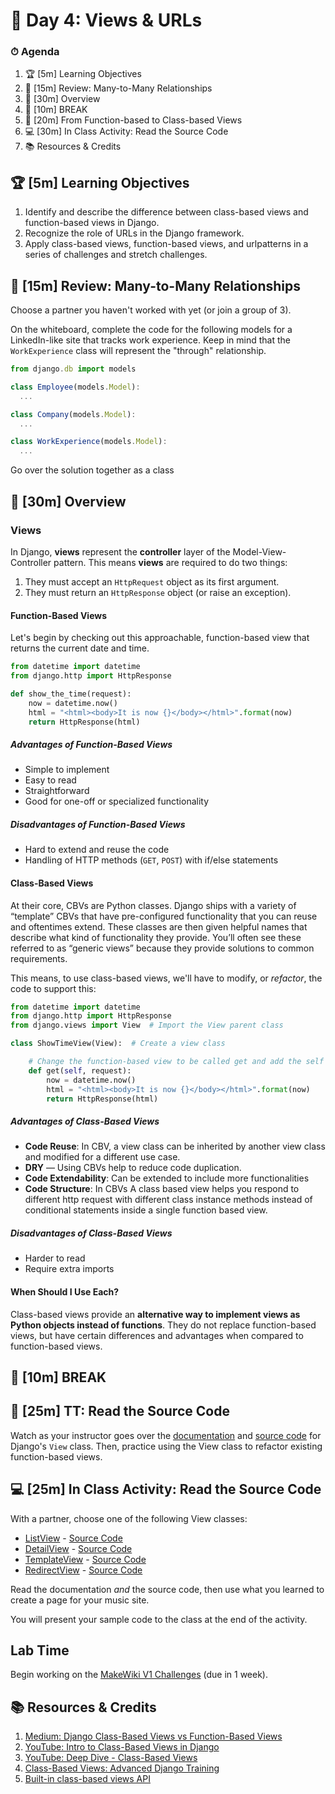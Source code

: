 # 📜 Day 4: Views & URLs

### ⏱ Agenda

1. 🏆 [5m] Learning Objectives
1. 📝 [15m] Review: Many-to-Many Relationships
1. 📖 [30m] Overview
1. 🌴 [10m] BREAK
1. 📝 [20m] From Function-based to Class-based Views
1. 💻 [30m] In Class Activity: Read the Source Code
1. 📚 Resources & Credits

## 🏆 [5m] Learning Objectives

1. Identify and describe the difference between class-based views and function-based views in Django.
2. Recognize the role of URLs in the Django framework.
3. Apply class-based views, function-based views, and urlpatterns in a series of challenges and stretch challenges.

## 📝 [15m] Review: Many-to-Many Relationships

Choose a partner you haven't worked with yet (or join a group of 3).

On the whiteboard, complete the code for the following models for a LinkedIn-like site that tracks work experience. Keep in mind that the `WorkExperience` class will represent the "through" relationship.

```js
from django.db import models

class Employee(models.Model):
  ...

class Company(models.Model):
  ...

class WorkExperience(models.Model):
  ...
```

Go over the solution together as a class

## 📖 [30m] Overview

### Views

In Django, **views** represent the **controller** layer of the Model-View-Controller pattern. This means **views** are required to do two things:

1. They must accept an `HttpRequest` object as its first argument.
2. They must return an `HttpResponse` object (or raise an exception).

#### Function-Based Views

Let's begin by checking out this approachable, function-based view that returns the current date and time.

```python
from datetime import datetime
from django.http import HttpResponse

def show_the_time(request):
    now = datetime.now()
    html = "<html><body>It is now {}</body></html>".format(now)
    return HttpResponse(html)
```

##### Advantages of Function-Based Views

- Simple to implement
- Easy to read
- Straightforward
- Good for one-off or specialized functionality

##### Disadvantages of Function-Based Views

- Hard to extend and reuse the code
- Handling of HTTP methods (`GET`, `POST`) with if/else statements

#### Class-Based Views

At their core, CBVs are Python classes. Django ships with a variety of “template” CBVs that have pre-configured functionality that you can reuse and oftentimes extend. These classes are then given helpful names that describe what kind of functionality they provide. You’ll often see these referred to as “generic views” because they provide solutions to common requirements.

This means, to use class-based views, we'll have to modify, or *refactor*, the code to support this:

```python
from datetime import datetime
from django.http import HttpResponse
from django.views import View  # Import the View parent class

class ShowTimeView(View):  # Create a view class

    # Change the function-based view to be called get and add the self param
    def get(self, request):
        now = datetime.now()
        html = "<html><body>It is now {}</body></html>".format(now)
        return HttpResponse(html)
```

##### Advantages of Class-Based Views

- **Code Reuse**: In CBV, a view class can be inherited by another view class and modified for a different use case.
- **DRY** — Using CBVs help to reduce code duplication.
- **Code Extendability**: Can be extended to include more functionalities
- **Code Structure**: In CBVs A class based view helps you respond to different http request with different class instance methods instead of conditional statements inside a single function based view.

##### Disadvantages of Class-Based Views

- Harder to read
- Require extra imports

#### When Should I Use Each?

Class-based views provide an **alternative way to implement views as Python objects instead of functions**. They do not replace function-based views, but have certain differences and advantages when compared to function-based views.

## 🌴 [10m] BREAK

## 📝 [25m] TT: Read the Source Code

Watch as your instructor goes over the [documentation](https://docs.djangoproject.com/en/3.0/ref/class-based-views/base/#view) and [source code](https://github.com/django/django/blob/master/django/views/generic/base.py) for Django's `View` class. Then, practice using the View class to refactor existing function-based views.

## 💻 [25m] In Class Activity: Read the Source Code

With a partner, choose one of the following View classes:

  - [ListView](https://docs.djangoproject.com/en/2.2/ref/class-based-views/generic-display/#listview) - [Source Code](https://github.com/django/django/blob/master/django/views/generic/list.py)
  - [DetailView](https://docs.djangoproject.com/en/2.2/ref/class-based-views/generic-display/#detailview) - [Source Code](https://github.com/django/django/blob/master/django/views/generic/detail.py)
  - [TemplateView](https://docs.djangoproject.com/en/2.2/ref/class-based-views/base/#templateview) - [Source Code](https://github.com/django/django/blob/master/django/views/generic/base.py)
  - [RedirectView](https://docs.djangoproject.com/en/3.0/ref/class-based-views/base/#redirectview) - [Source Code](https://github.com/django/django/blob/master/django/views/generic/base.py)

Read the documentation _and_ the source code, then use what you learned to create a page for your music site.

You will present your sample code to the class at the end of the activity.

## Lab Time

Begin working on the [MakeWiki V1 Challenges](https://github.com/Make-School-Labs/makewiki-v1) (due in 1 week). 

## 📚 Resources & Credits

1. [Medium: Django Class-Based Views vs Function-Based Views](https://medium.com/@ksarthak4ever/django-class-based-views-vs-function-based-view-e74b47b2e41b)
2. [YouTube: Intro to Class-Based Views in Django](https://www.youtube.com/watch?v=-tqhhT3R6VY)
3. [YouTube: Deep Dive - Class-Based Views](https://youtu.be/Qki2m5AyfWw)
4. [Class-Based Views: Advanced Django Training](https://django-advanced-training.readthedocs.io/en/latest/features/class-based-views/)
5. [Built-in class-based views API](https://docs.djangoproject.com/en/2.2/ref/class-based-views/)
